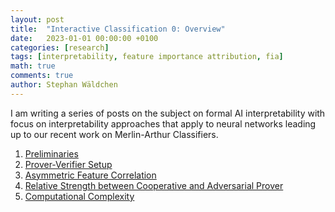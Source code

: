```yaml
---
layout: post
title:  "Interactive Classification 0: Overview"
date:   2023-01-01 00:00:00 +0100
categories: [research]
tags: [interpretability, feature importance attribution, fia]
math: true
comments: true
author: Stephan Wäldchen
---
```


I am writing a series of posts on the subject on formal AI interpretability with focus on interpretability approaches that apply to neural networks leading up to our recent work on Merlin-Arthur Classifiers.

1. <a href="/blog/2023/FI_Preliminaries/">Preliminaries</a>
1. <a href="/blog/2023/FI_Merlin-Arthur/">Prover-Verifier Setup</a>
1. <a href="/blog/2023/FI_AFC/">Asymmetric Feature Correlation</a>
1. <a href="/blog/2023/FI_Relative_Strength/">Relative Strength between Cooperative and Adversarial Prover</a>
1. <a href="/blog/2023/FI_Complexity/">Computational Complexity</a>
